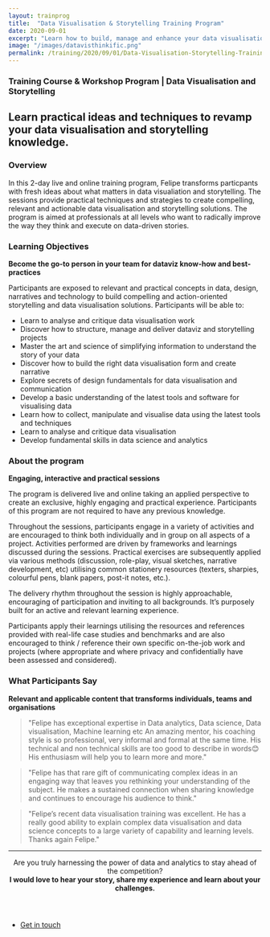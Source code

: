 ```yaml
---
layout: trainprog
title:  "Data Visualisation & Storytelling Training Program"
date: 2020-09-01
excerpt: "Learn how to build, manage and enhance your data visualisation and storytelling solutions."
image: "/images/datavisthinkific.png"
permalink: /training/2020/09/01/Data-Visualisation-Storytelling-Training-Course-Program
---
```



<h3>Training Course & Workshop Program | Data Visualisation and Storytelling</h3>
<!--- <span class="image left"><img src="{{ "/images/theworkslogo2.png" | absolute_url }}" alt="" /></span> --->

<h2>Learn practical ideas and techniques to revamp your data visualisation and storytelling knowledge.</h2>


<h3>Overview</h3>
In this 2-day live and online training program, Felipe transforms particpants with fresh ideas about what matters in data visualiation and storytelling. The sessions provide practical techniques and strategies to create compelling, relevant and actionable data visualisation and storytelling solutions. The program is aimed at professionals at all levels who want to radically improve the way they think and execute on data-driven stories.

<h3>Learning Objectives</h3>
<strong>Become the go-to person in your team for dataviz know-how and best-practices</strong>

Participants are exposed to relevant and practical concepts in data, design, narratives and technology to build compelling and action-oriented storytelling and data visualisation solutions. Participants will be able to:

- Learn to analyse and critique data visualisation work
- Discover how to structure, manage and deliver dataviz and storytelling projects
- Master the art and science of simplifying information to understand the story of your data
- Discover how to build the right data visualisation form and create narrative
- Explore secrets of design fundamentals for data visualisation and communication
- Develop a basic understanding of the latest tools and software for visualising data
- Learn how to collect, manipulate and visualise data using the latest tools and techniques
- Learn to analyse and critique data visualisation
- Develop fundamental skills in data science and analytics


<h3>About the program</h3>
<strong>Engaging, interactive and practical sessions</strong>


The program is  delivered live and online taking an applied perspective to create an exclusive, highly engaging and practical experience. Participants of this program are not required to have any previous knowledge. 

Throughout the sessions, participants engage in a variety of activities and are encouraged to think both individually and in group on all aspects of a project. Activities performed are driven by frameworks and learnings discussed during the sessions. Practical exercises are subsequently applied via various methods (discussion, role-play, visual sketches, narrative development, etc) utilising common stationery resources (texters, sharpies, colourful pens, blank papers, post-it notes, etc.). 

The delivery rhythm throughout the session is highly approachable, encouraging of participation and inviting to all backgrounds. It’s purposely built for an active and relevant learning experience. 

 Participants apply their learnings utilising the resources and references provided with real-life case studies and benchmarks and are also encouraged to think / reference their own specific on-the-job work and projects (where appropriate and where privacy and confidentially have been assessed and considered).



<h3>What Participants Say</h3>
<strong>Relevant and applicable content that transforms individuals, teams and organisations</strong>

<blockquote>"Felipe has exceptional expertise in Data analytics, Data science, Data visualisation, Machine learning etc An amazing mentor, his coaching style is so professional, very informal and formal at the same time. His technical and non technical skills are too good to describe in words😊 His enthusiasm will help you to learn more and more."</blockquote>

<blockquote>"Felipe has that rare gift of communicating complex ideas in an engaging way that leaves you rethinking your understanding of the subject. He makes a sustained connection when sharing knowledge and continues to encourage his audience to think."</blockquote>

<blockquote>"Felipe’s recent data visualisation training was excellent. He has a really good ability to explain complex data visualisation and data science concepts to a large variety of capability and learning levels. Thanks again Felipe."</blockquote>


<script async data-uid="bb4a260ea9" src="https://thoughtful-builder-4808.ck.page/bb4a260ea9/index.js"></script>



<hr>
<header class="major">

Are you truly harnessing the power of data and analytics to stay ahead of the competition?
<br>
<strong>I would love to hear your story, share my experience and learn about your challenges.</strong>

</header>



<ul class="actions fit small">
	<li><a href="mailto:felipe@feliperego.com.au" class="button special fit big">Get in touch</a></li>
</ul>

<!-- Go to www.addthis.com/dashboard to customize your tools --> <script type="text/javascript" src="//s7.addthis.com/js/300/addthis_widget.js#pubid=ra-5a5754f09a4aa453"></script>


